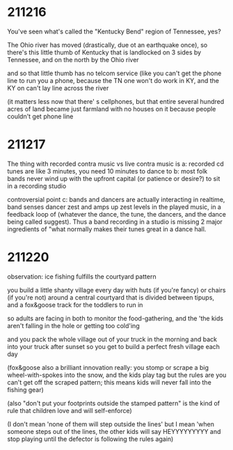 # 211216

You've seen what's called the "Kentucky Bend" region of Tennessee, yes?

The Ohio river has moved (drastically, due ot an earthquake once), so there's this little thumb of Kentucky that is landlocked on 3 sides by Tennessee, and on the north by the Ohio river

and so that little thumb has no telcom service (like you can't get the phone line to run you a phone, because the TN one won't do work in KY, and the KY on can't lay line across the river

(it matters less now that there' s cellphones, but that entire several hundred acres of land became just farmland with no houses on it because people couldn't get phone line

# 211217

The thing with recorded contra music vs live contra music is
a: recorded cd tunes are like 3 minutes, you need 10 minutes to dance to
b: most folk bands never wind up with the upfront capital (or patience or desire?) to sit in a recording studio

controversial point c: bands and dancers are actually interacting in realtime, band senses dancer zest and amps up zest levels in the played music, in a feedback loop of (whatever the dance, the tune, the dancers, and the dance being called suggest). Thus a band recording in a studio is missing 2 major ingredients of "what normally makes their tunes great in a dance hall. 

# 211220

observation: ice fishing fulfills the courtyard pattern 

you build a little shanty village every day with huts (if you're fancy) or chairs (if you're not) around a central courtyard that is divided between tipups, and a fox&goose track for the toddlers to run in 

so adults are facing in both to monitor the food-gathering, and the 'the kids aren't falling in the hole or getting too cold'ing 

and you pack the whole village out of your truck in the morning and back into your truck after sunset so you get to build a perfect fresh village each day 

(fox&goose also a brilliant innovation really: you stomp or scrape a big wheel-with-spokes into the snow, and the kids play tag but the rules are you can't get off the scraped pattern; this means kids will never fall into the fishing gear) 

(also "don't put your footprints outside the stamped pattern" is the kind of rule that children love and will self-enforce) 

(I don't mean 'none of them will step outside the lines' but I mean 'when someone steps out of the lines, the other kids will say HEYYYYYYYYY and stop playing until the defector is following the rules again)